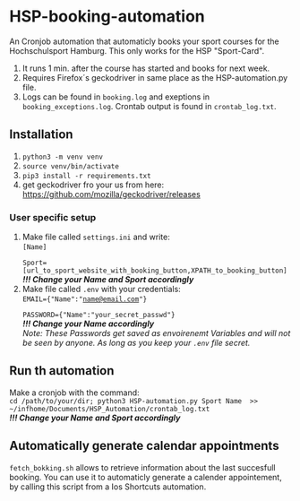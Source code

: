 # HSP-booking-automation
An Cronjob automation that automaticly books your sport courses for the Hochschulsport Hamburg. This only works for the HSP "Sport-Card".



1. It runs 1 min. after the course has started and books for next week.
2. Requires Firefox´s geckodriver in same place as the HSP-automation.py file.
3. Logs can be found in `booking.log` and exeptions in `booking_exceptions.log`. Crontab output is found in `crontab_log.txt`. 

## Installation
1. `python3 -m venv venv`
2. `source venv/bin/activate`
3. `pip3 install -r requirements.txt`
4. get geckodriver fro your us from here: https://github.com/mozilla/geckodriver/releases

### User specific setup
1. Make file called `settings.ini` and write:\
    <code>[Name]\
    Sport=[url_to_sport_website_with_booking_button,XPATH_to_booking_button]</code>\
     <em><strong>!!! Change your Name and Sport accordingly</strong></em>
2. Make file called `.env` with your credentials:\
<code>EMAIL={"Name":"name@email.com"}\
PASSWORD={"Name":"your_secret_passwd"}</code>\
 <em><strong>!!! Change your Name accordingly</strong></em>
\
*Note: These Passwords get saved as envoirenemt Variables and will not be seen by anyone. As long as you keep your `.env` file secret.*

## Run th automation
Make a cronjob with the command:\
 `cd /path/to/your/dir; python3 HSP-automation.py Sport Name  >> ~/infhome/Documents/HSP_Automation/crontab_log.txt`\
 <em><strong>!!! Change your Name and Sport accordingly</strong></em>

## Automatically generate calendar appointments
`fetch_bokking.sh` allows to retrieve information about the last succesfull booking. You can use it to automaticly generate a calender appointement, by calling this script from a Ios Shortcuts automation.

